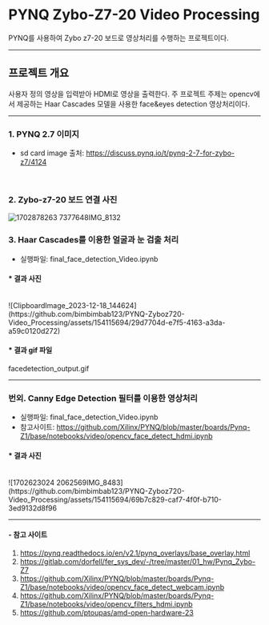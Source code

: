 # PYNQ Zybo-Z7-20 Video Processing
PYNQ를 사용하여 Zybo z7-20 보드로 영상처리를 수행하는 프로젝트이다.
<br>

---

## 프로젝트 개요
사용자 정의 영상을 입력받아 HDMI로 영상을 출력한다. 주 프로젝트 주제는 opencv에서 제공하는 Haar Cascades 모델을 사용한 face&eyes detection 영상처리이다.

---

### 1. PYNQ 2.7 이미지
* sd card image 출처:
<https://discuss.pynq.io/t/pynq-2-7-for-zybo-z7/4124>
<br>

### 2. Zybo-z7-20 보드 연결 사진
![1702878263 7377648IMG_8132](https://github.com/bimbimbab123/PYNQ-Zyboz720-Video_Processing/assets/154115694/249471c5-fdab-4a5f-91b1-818d719bda96)

### 3. Haar Cascades를 이용한 얼굴과 눈 검출 처리
- 실행파일: final_face_detection_Video.ipynb

#### * 결과 사진
<br>
![ClipboardImage_2023-12-18_144624](https://github.com/bimbimbab123/PYNQ-Zyboz720-Video_Processing/assets/154115694/29d7704d-e7f5-4163-a3da-a59c0120d272)
<br>

#### * 결과 gif 파일
facedetection_output.gif

---

### 번외.  Canny Edge Detection 필터를 이용한 영상처리
- 실행파일: final_face_detection_Video.ipynb
- 참고사이트: <https://github.com/Xilinx/PYNQ/blob/master/boards/Pynq-Z1/base/notebooks/video/opencv_face_detect_hdmi.ipynb>
  
#### * 결과 사진
<br>
![1702623024 2062569IMG_8483](https://github.com/bimbimbab123/PYNQ-Zyboz720-Video_Processing/assets/154115694/69b7c829-caf7-4f0f-b710-3ed9132d8f96

---

#### - 참고 사이트
1. https://pynq.readthedocs.io/en/v2.1/pynq_overlays/base_overlay.html
2. https://gitlab.com/dorfell/fer_sys_dev/-/tree/master/01_hw/Pynq_Zybo-Z7
3. https://github.com/Xilinx/PYNQ/blob/master/boards/Pynq-Z1/base/notebooks/video/opencv_face_detect_webcam.ipynb
4. https://github.com/Xilinx/PYNQ/blob/master/boards/Pynq-Z1/base/notebooks/video/opencv_filters_hdmi.ipynb
5. https://github.com/ptoupas/amd-open-hardware-23
